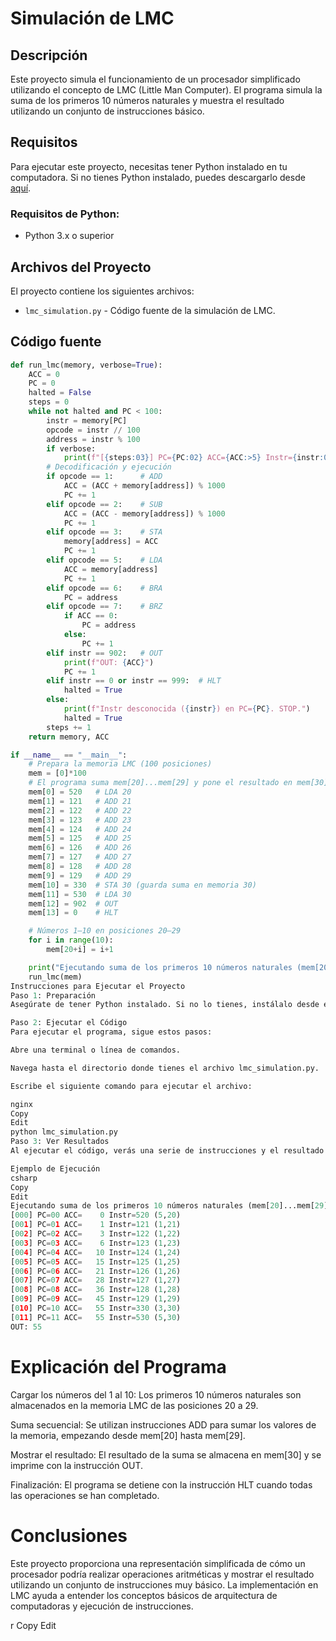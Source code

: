 # Simulación de LMC

## Descripción 
Este proyecto simula el funcionamiento de un procesador simplificado utilizando el concepto de LMC (Little Man Computer). El programa simula la suma de los primeros 10 números naturales y muestra el resultado utilizando un conjunto de instrucciones básico.

## Requisitos
Para ejecutar este proyecto, necesitas tener Python instalado en tu computadora. Si no tienes Python instalado, puedes descargarlo desde [aquí](https://www.python.org/downloads/).

### Requisitos de Python:
- Python 3.x o superior

## Archivos del Proyecto
El proyecto contiene los siguientes archivos:
- `lmc_simulation.py` - Código fuente de la simulación de LMC.

## Código fuente

```python
def run_lmc(memory, verbose=True):
    ACC = 0
    PC = 0
    halted = False
    steps = 0
    while not halted and PC < 100:
        instr = memory[PC]
        opcode = instr // 100
        address = instr % 100
        if verbose:
            print(f"[{steps:03}] PC={PC:02} ACC={ACC:>5} Instr={instr:03} ({opcode},{address:02})")
        # Decodificación y ejecución
        if opcode == 1:      # ADD
            ACC = (ACC + memory[address]) % 1000
            PC += 1
        elif opcode == 2:    # SUB
            ACC = (ACC - memory[address]) % 1000
            PC += 1
        elif opcode == 3:    # STA
            memory[address] = ACC
            PC += 1
        elif opcode == 5:    # LDA
            ACC = memory[address]
            PC += 1
        elif opcode == 6:    # BRA
            PC = address
        elif opcode == 7:    # BRZ
            if ACC == 0:
                PC = address
            else:
                PC += 1
        elif instr == 902:   # OUT
            print(f"OUT: {ACC}")
            PC += 1
        elif instr == 0 or instr == 999:  # HLT
            halted = True
        else:
            print(f"Instr desconocida ({instr}) en PC={PC}. STOP.")
            halted = True
        steps += 1
    return memory, ACC

if __name__ == "__main__":
    # Prepara la memoria LMC (100 posiciones)
    mem = [0]*100
    # El programa suma mem[20]...mem[29] y pone el resultado en mem[30], luego lo muestra con OUT
    mem[0] = 520   # LDA 20
    mem[1] = 121   # ADD 21
    mem[2] = 122   # ADD 22
    mem[3] = 123   # ADD 23
    mem[4] = 124   # ADD 24
    mem[5] = 125   # ADD 25
    mem[6] = 126   # ADD 26
    mem[7] = 127   # ADD 27
    mem[8] = 128   # ADD 28
    mem[9] = 129   # ADD 29
    mem[10] = 330  # STA 30 (guarda suma en memoria 30)
    mem[11] = 530  # LDA 30
    mem[12] = 902  # OUT
    mem[13] = 0    # HLT

    # Números 1–10 en posiciones 20–29
    for i in range(10):
        mem[20+i] = i+1

    print("Ejecutando suma de los primeros 10 números naturales (mem[20]...mem[29]):")
    run_lmc(mem)
Instrucciones para Ejecutar el Proyecto
Paso 1: Preparación
Asegúrate de tener Python instalado. Si no lo tienes, instálalo desde el sitio oficial. Luego, asegúrate de tener el archivo lmc_simulation.py en tu directorio de trabajo.

Paso 2: Ejecutar el Código
Para ejecutar el programa, sigue estos pasos:

Abre una terminal o línea de comandos.

Navega hasta el directorio donde tienes el archivo lmc_simulation.py.

Escribe el siguiente comando para ejecutar el archivo:

nginx
Copy
Edit
python lmc_simulation.py
Paso 3: Ver Resultados
Al ejecutar el código, verás una serie de instrucciones y el resultado final de la suma de los primeros 10 números naturales. El resultado será mostrado con la instrucción OUT al final de la ejecución.

Ejemplo de Ejecución
csharp
Copy
Edit
Ejecutando suma de los primeros 10 números naturales (mem[20]...mem[29]):
[000] PC=00 ACC=    0 Instr=520 (5,20)
[001] PC=01 ACC=    1 Instr=121 (1,21)
[002] PC=02 ACC=    3 Instr=122 (1,22)
[003] PC=03 ACC=    6 Instr=123 (1,23)
[004] PC=04 ACC=   10 Instr=124 (1,24)
[005] PC=05 ACC=   15 Instr=125 (1,25)
[006] PC=06 ACC=   21 Instr=126 (1,26)
[007] PC=07 ACC=   28 Instr=127 (1,27)
[008] PC=08 ACC=   36 Instr=128 (1,28)
[009] PC=09 ACC=   45 Instr=129 (1,29)
[010] PC=10 ACC=   55 Instr=330 (3,30)
[011] PC=11 ACC=   55 Instr=530 (5,30)
OUT: 55
```

# Explicación del Programa
Cargar los números del 1 al 10: Los primeros 10 números naturales son almacenados en la memoria LMC de las posiciones 20 a 29.

Suma secuencial: Se utilizan instrucciones ADD para sumar los valores de la memoria, empezando desde mem[20] hasta mem[29].

Mostrar el resultado: El resultado de la suma se almacena en mem[30] y se imprime con la instrucción OUT.

Finalización: El programa se detiene con la instrucción HLT cuando todas las operaciones se han completado.

# Conclusiones
Este proyecto proporciona una representación simplificada de cómo un procesador podría realizar operaciones aritméticas y mostrar el resultado utilizando un conjunto de instrucciones muy básico. La implementación en LMC ayuda a entender los conceptos básicos de arquitectura de computadoras y ejecución de instrucciones.

r
Copy
Edit

